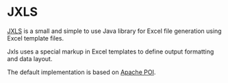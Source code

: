 # JXLS

[JXLS](http://jxls.sf.net) is a small and simple to use Java library for Excel file generation using Excel template files.

Jxls uses a special markup in Excel templates to define output formatting and data layout.

The default implementation is based on [Apache POI](https://poi.apache.org).
